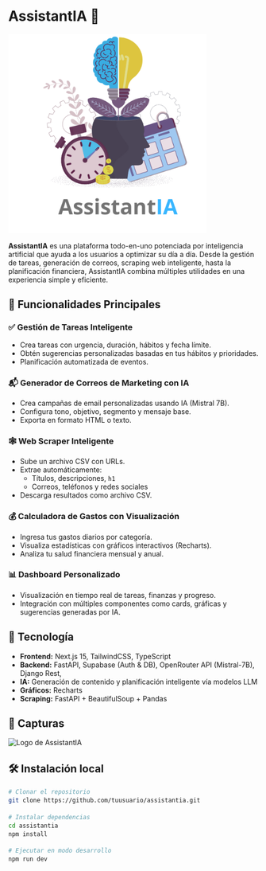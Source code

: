 # AssistantIA 🤖

<img src="frontend/public/assistantia.png" alt="AssistantIA logo" width="400"/>

**AssistantIA** es una plataforma todo-en-uno potenciada por inteligencia artificial que ayuda a los usuarios a optimizar su día a día. Desde la gestión de tareas, generación de correos, scraping web inteligente, hasta la planificación financiera, AssistantIA combina múltiples utilidades en una experiencia simple y eficiente.

## 🚀 Funcionalidades Principales

### ✅ Gestión de Tareas Inteligente
- Crea tareas con urgencia, duración, hábitos y fecha límite.
- Obtén sugerencias personalizadas basadas en tus hábitos y prioridades.
- Planificación automatizada de eventos.

### 📬 Generador de Correos de Marketing con IA
- Crea campañas de email personalizadas usando IA (Mistral 7B).
- Configura tono, objetivo, segmento y mensaje base.
- Exporta en formato HTML o texto.

### 🕸️ Web Scraper Inteligente
- Sube un archivo CSV con URLs.
- Extrae automáticamente:
  - Títulos, descripciones, `h1`
  - Correos, teléfonos y redes sociales
- Descarga resultados como archivo CSV.

### 💰 Calculadora de Gastos con Visualización
- Ingresa tus gastos diarios por categoría.
- Visualiza estadísticas con gráficos interactivos (Recharts).
- Analiza tu salud financiera mensual y anual.

### 📊 Dashboard Personalizado
- Visualización en tiempo real de tareas, finanzas y progreso.
- Integración con múltiples componentes como cards, gráficas y sugerencias generadas por IA.

## 🧠 Tecnología

- **Frontend:** Next.js 15, TailwindCSS, TypeScript
- **Backend:** FastAPI, Supabase (Auth & DB), OpenRouter API (Mistral-7B), Django Rest,
- **IA:** Generación de contenido y planificación inteligente vía modelos LLM
- **Gráficos:** Recharts
- **Scraping:** FastAPI + BeautifulSoup + Pandas

## 📸 Capturas

<img src="/assistantia.png" alt="Logo de AssistantIA" width="200"/>

## 🛠️ Instalación local

```bash
# Clonar el repositorio
git clone https://github.com/tuusuario/assistantia.git

# Instalar dependencias
cd assistantia
npm install

# Ejecutar en modo desarrollo
npm run dev
